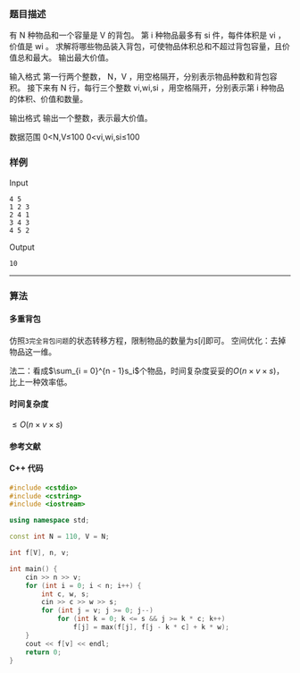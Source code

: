 ### 题目描述

有  N  种物品和一个容量是  V  的背包。
第  i  种物品最多有  si  件，每件体积是  vi ，价值是  wi 。
求解将哪些物品装入背包，可使物品体积总和不超过背包容量，且价值总和最大。
输出最大价值。

输入格式
第一行两个整数， N，V ，用空格隔开，分别表示物品种数和背包容积。
接下来有  N  行，每行三个整数  vi,wi,si ，用空格隔开，分别表示第  i  种物品的体积、价值和数量。

输出格式
输出一个整数，表示最大价值。

数据范围
0<N,V≤100 
0<vi,wi,si≤100

### 样例

Input

```
4 5
1 2 3
2 4 1
3 4 3
4 5 2
```

Output

```
10
```

----------

### 算法
#### 多重背包

仿照`3完全背包问题`的状态转移方程，限制物品的数量为$s[i]$即可。
空间优化：去掉物品这一维。

法二：看成$\sum_{i = 0}^{n - 1}s_i$个物品，时间复杂度妥妥的$O(n \times v \times s)$，比上一种效率低。

#### 时间复杂度

$\le O(n \times v \times s)$

#### 参考文献

#### C++ 代码

``` cpp
#include <cstdio>
#include <cstring>
#include <iostream>

using namespace std;

const int N = 110, V = N;

int f[V], n, v;

int main() {
    cin >> n >> v;
    for (int i = 0; i < n; i++) {
        int c, w, s;
        cin >> c >> w >> s;
        for (int j = v; j >= 0; j--)
            for (int k = 0; k <= s && j >= k * c; k++)
                f[j] = max(f[j], f[j - k * c] + k * w);
    }
    cout << f[v] << endl;
    return 0;
}
```